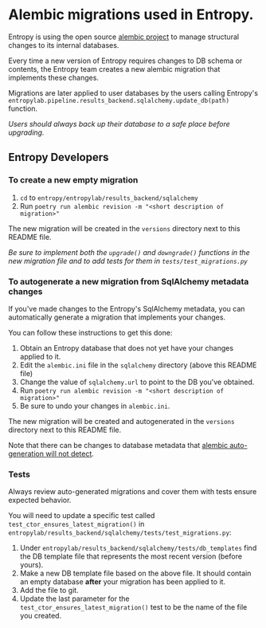 # Alembic migrations used in Entropy.

Entropy is using the open source [alembic project](https://alembic.sqlalchemy.org)
to manage structural changes to its internal databases. 

Every time a new version of Entropy requires changes to DB schema or contents, the
Entropy team creates a new alembic migration that implements these changes. 

Migrations are later applied to user databases by the users calling Entropy's 
`entropylab.pipeline.results_backend.sqlalchemy.update_db(path)` function.

*Users should always back up their database to a safe place before upgrading.*

## Entropy Developers

### To create a new empty migration
1. `cd` to `entropy/entropylab/results_backend/sqlalchemy`
2. Run `poetry run alembic revision -m "<short description of migration>"`

The new migration will be created in the `versions` directory next to this README file.

*Be sure to implement both the `upgrade()` and `downgrade()` functions in the new 
migration file and to add tests for them in `tests/test_migrations.py`*

### To autogenerate a new migration from SqlAlchemy metadata changes
If you've made changes to the Entropy's SqlAlchemy metadata, you can automatically 
generate a migration that implements your changes.

You can follow these instructions to get this done:

1. Obtain an Entropy database that does not yet have your changes applied to it.
1. Edit the `alembic.ini` file in the `sqlalchemy` directory (above this README file) 
2. Change the value of `sqlalchemy.url` to point to the DB you've obtained.
3. Run `poetry run alembic revision -m "<short description of migration>"`
4. Be sure to undo your changes in `alembic.ini`.

The new migration will be created and autogenerated in the `versions` directory next
to this README file.

Note that there can be changes to database metadata that [alembic auto-generation 
will not detect](https://alembic.sqlalchemy.org/en/latest/autogenerate.html#what-does-autogenerate-detect-and-what-does-it-not-detect
). 

### Tests
Always review auto-generated migrations and cover them with tests ensure expected 
behavior.

You will need to update a specific test called `test_ctor_ensures_latest_migration()` 
in `entropylab/results_backend/sqlalchemy/tests/test_migrations.py`:

1. Under `entropylab/results_backend/sqlalchemy/tests/db_templates` find the DB template 
file that represents the most recent version (before yours).
2. Make a new DB template file based on the above file. It should contain an empty 
database **after** your migration has been applied to it.
3. Add the file to git.
4. Update the last parameter for the `test_ctor_ensures_latest_migration()` test to be
the name of the file you created.

